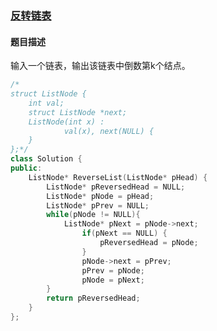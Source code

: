 ### [反转链表](https://www.nowcoder.com/practice/75e878df47f24fdc9dc3e400ec6058ca?tpId=13&tqId=11168&tPage=1&rp=1&ru=%2Fta%2Fcoding-interviews&qru=%2Fta%2Fcoding-interviews%2Fquestion-ranking)
#### 题目描述
输入一个链表，输出该链表中倒数第k个结点。
```c++
/*
struct ListNode {
	int val;
	struct ListNode *next;
	ListNode(int x) :
			val(x), next(NULL) {
	}
};*/
class Solution {
public:
    ListNode* ReverseList(ListNode* pHead) {
		ListNode* pReversedHead = NULL;
        ListNode* pNode = pHead;
        ListNode* pPrev = NULL;
        while(pNode != NULL){
            ListNode* pNext = pNode->next;
                if(pNext == NULL) {
                    pReversedHead = pNode;
                }
                pNode->next = pPrev;
            	pPrev = pNode;
            	pNode = pNext;
        }
        return pReversedHead;
    }
};
```